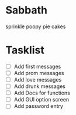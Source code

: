 # Sabbath
sprinkle poopy pie cakes

# Tasklist

- [ ] Add first messages
- [ ] Add prom messages
- [ ] Add love messages
- [ ] Add drunk messages
- [ ] Add Docs for functions
- [ ] Add GUI option screen
- [ ] Add password entry
